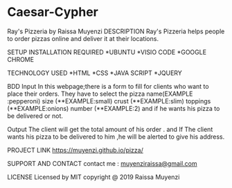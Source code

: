 # Caesar-Cypher
Ray's Pizzeria
by Raissa Muyenzi
DESCRIPTION
Ray's Pizzeria
helps people to order pizzas online and deliver it at their locations.

SETUP INSTALLATION REQUIRED
*UBUNTU *VISIO CODE *GOOGLE CHROME

TECHNOLOGY USED
*HTML *CSS *JAVA SCRIPT *JQUERY

BDD
Input In this webpage;there is a form to fill for clients who want to place their orders. They have to select the pizza name(EXAMPLE :pepperoni) size (**EXAMPLE:small) crust (**EXAMPLE:slim) toppings (**EXAMPLE:onions) number (**EXAMPLE:2) and if he wants his pizza to be delivered or not.

Output The client will get the total amount of his order . and If The client wants his pizza to be delivered to him ,he will be alerted to give his address.

PROJECT LINK
https://muyenzi.github.io/pizza/

SUPPORT AND CONTACT
contact me : muyenziraissa@gmail.com

LICENSE
Licensed by MIT copyright @ 2019 Raissa Muyenzi
